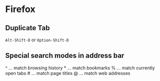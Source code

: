 # Firefox

## Duplicate Tab

`Alt-Shift-D` or `Option-Shift-D`


## Special search modes in address bar

^ ... match browsing history
\* ... match bookmarks
% ... match currently open tabs
\# ... match page titles
@ ... match web addresses

